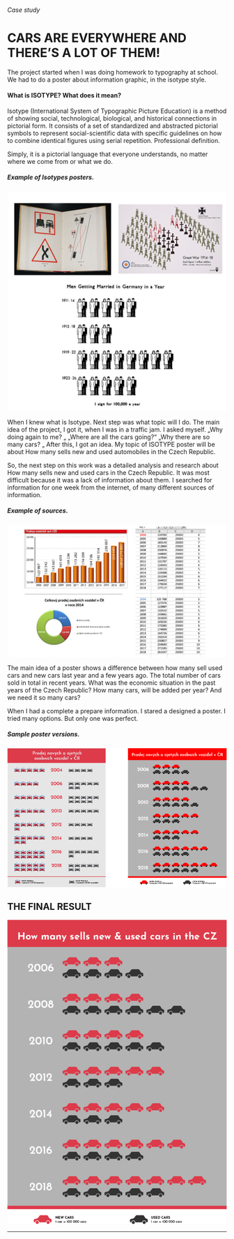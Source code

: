 ###### Case study
# CARS ARE EVERYWHERE AND THERE’S A LOT OF THEM!

The project started when I was doing homework to typography at school. We had to do a poster about information graphic, in the isotype style. 

#### What is ISOTYPE? What does it mean?
Isotype (International System of Typographic Picture Education) is a method of showing social, technological, biological, and historical connections in pictorial form. It consists of a set of standardized and abstracted pictorial symbols to represent social-scientific data with specific guidelines on how to combine identical figures using serial repetition. Professional definition. 

Simply, it is a pictorial language that everyone understands, no matter where we come from or what we do.

##### Example of Isotypes posters. 
<img alt = "Alt text goes." src= "./img/Examples-of-Isotype.png">

When I knew what is Isotype. Next step was what topic will I do. The main idea of the project, I got it, when I was in a traffic jam. I asked myself. „Why doing again to me? „ „Where are all the cars going?“  „Why there are so many cars? „  After this, I got an idea. My topic of ISOTYPE poster will be about How many sells new and used automobiles in the Czech Republic. 

So, the next step on this work was a detailed analysis and research about How many sells new and used cars in the Czech Republic. 
It was most difficult because it was a lack of information about them. 
I searched for information for one week from the internet, of many different sources of information.
##### Example of sources.
<img alt = "Alt text goes." src= "./img/Examples-sources.png">


The main idea of a poster shows a difference between how many sell used cars and new cars last year and a few years ago. The total number of cars sold in total in recent years. What was the economic situation in the past years of the Czech Republic? How many cars, will be added per year? And we need it so many cars? 

When I had a complete a prepare information. I stared a designed a poster. I tried many options. But only one was perfect. 

##### Sample poster versions.
<img alt = "Alt text goes." src= "./img/Isotype-posters.png">



## THE FINAL RESULT
<img alt = "Alt text goes." src= "./img/Isotype-final-poster.jpg">

---
